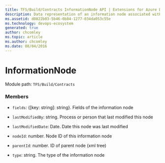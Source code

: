 ```yaml
---
title: TFS/Build/Contracts InformationNode API | Extensions for Azure DevOps Services
description: Data representation of an information node associated with a build
ms.assetid: d0822b03-5b46-0b84-1277-034da053c55e
ms.technology: devops-ecosystem
generated: true
author: chcomley
ms.topic: article
ms.author: chcomley
ms.date: 08/04/2016
---
```


# InformationNode

Module path: `TFS/Build/Contracts`


### Members

* `fields`: {[key: string]: string}. Fields of the information node

* `lastModifiedBy`: string. Process or person that last modified this node

* `lastModifiedDate`: Date. Date this node was last modified

* `nodeId`: number. Node ID of this information node

* `parentId`: number. ID of parent node (xml tree)

* `type`: string. The type of the information node

